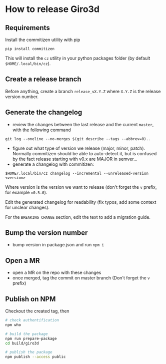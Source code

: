 # How to release Giro3d

## Requirements

Install the commitizen utility with pip

```
pip install commitizen
```

This will install the `cz` utility in your python packages folder (by default `$HOME/.local/bin/cz`).

## Create a release branch

Before anything, create a branch `release_vX.Y.Z` where `X.Y.Z` is the release version number.

## Generate the changelog

- review the changes between the last release and the current `master`, with the following command

```
git log --oneline --no-merges $(git describe --tags --abbrev=0)..
```

- figure out what type of version we release (major, minor, patch). Normally commitizen should be
able to auto-detect it, but is confused by the fact release starting with v0.x are MAJOR in
semver...
- generate a changelog with commitizen:

```
$HOME/.local/bin/cz changelog --incremental --unreleased-version <version>
```

Where version is the version we want to release (don't forget the `v` prefix, for example `v0.5.0`).

Edit the generated changelog for readability (fix typos, add some context for unclear changes).

For the `BREAKING CHANGE` section, edit the text to add a migration guide.

## Bump the version number

- bump version in package.json and run `npm i`

## Open a MR

- open a MR on the repo with these changes
- once merged, tag the commit on master branch (Don't forget the `v` prefix)

## Publish on NPM

Checkout the created tag, then

```bash
# check authentification
npm who

# build the package
npm run prepare-package
cd build/giro3d

# publish the package
npm publish --access public
```
